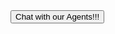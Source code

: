 <html>
  <script type='text/javascript'>
		function initEmbeddedMessaging() {
			try {
				embeddedservice_bootstrap.settings.language = 'en_US'; // For example, enter 'en' or 'en-US'
	
				embeddedservice_bootstrap.init(
					'00D8Z000000sp44',
					'Messaging_for_In_App_and_Web_GitHub',
					'https://infallibletechiemiaw.my.site.com/ESWMessagingforInAppa1676392506026',
					{
						scrt2URL: 'https://infallibletechiemiaw.my.salesforce-scrt.com'
					}
				);
			} catch (err) {
				console.error('Error loading Embedded Messaging: ', err);
			}
		};
  </script>
  <script type='text/javascript' src='https://infallibletechiemiaw.my.site.com/ESWMessagingforInAppa1676392506026/assets/js/bootstrap.min.js' onload='initEmbeddedMessaging()'></script>
  
  <button id="launchChatButton" onclick="launchChat()">
  	Chat with our Agents!!!
  </button>
  
  <script>
      function launchChat() {
          embeddedservice_bootstrap.utilAPI.launchChat()
              .then(() => {
                  disableLaunchChatButton();
              }).catch(() => {
                  hideLaunchChatButton();
              }).finally(() => {
                  logEndUserAttemptToChat();
              });
      }
  </script>
</html>
